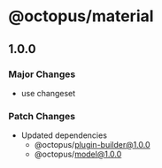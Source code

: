 # @octopus/material

## 1.0.0

### Major Changes

- use changeset

### Patch Changes

- Updated dependencies
  - @octopus/plugin-builder@1.0.0
  - @octopus/model@1.0.0
